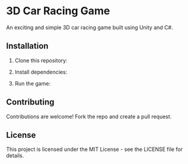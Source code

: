 # 3D Car Racing Game
An exciting and simple 3D car racing game built using Unity and C#.
## Installation
1. Clone this repository:

2. Install dependencies:

3. Run the game:
## Contributing
Contributions are welcome! Fork the repo and create a pull request.

## License
This project is licensed under the MIT License - see the LICENSE file for details.
